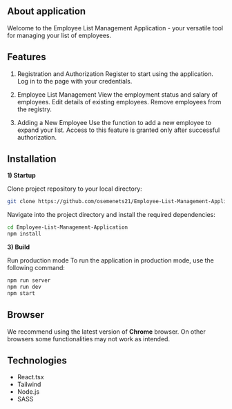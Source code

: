 ## About application

Welcome to the Employee List Management Application - your versatile tool for managing your list of employees.

## Features

1. Registration and Authorization
Register to start using the application.
Log in to the page with your credentials.

2. Employee List Management
View the employment status and salary of employees.
Edit details of existing employees.
Remove employees from the registry.

3. Adding a New Employee
Use the function to add a new employee to expand your list.
Access to this feature is granted only after successful authorization.

## Installation

**1) Startup**

Clone project repository to your local directory:

```bash
git clone https://github.com/osemenets21/Employee-List-Management-Application.git
```

Navigate into the project directory and install the required dependencies:

```bash
cd Employee-List-Management-Application
npm install
```

**3) Build**


Run production mode
To run the application in production mode, use the following command:

```bash
npm run server
npm run dev
npm start

```

## Browser

We recommend using the latest version of **Chrome** browser.
On other browsers some functionalities may not work as intended.


## Technologies

- React.tsx
- Tailwind
- Node.js
- SASS

